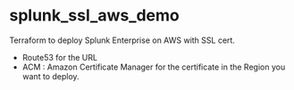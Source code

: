 # splunk_ssl_aws_demo
Terraform to deploy Splunk Enterprise on AWS with SSL cert.
- Route53 for the URL
- ACM : Amazon Certificate Manager for the certificate in the Region you want to deploy.

